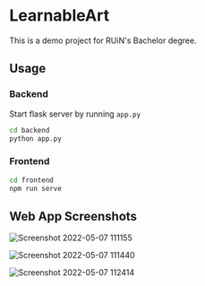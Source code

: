 # LearnableArt

This is a demo project for RUiN's Bachelor degree.

## Usage

### Backend  

Start flask server by running `app.py`  
```bash
cd backend
python app.py
```

### Frontend  
```bash
cd frontend
npm run serve
```

## Web App Screenshots

![Screenshot 2022-05-07 111155](https://ruin-typora.oss-cn-beijing.aliyuncs.com/Screenshot%202022-05-07%20111155.jpg)

![Screenshot 2022-05-07 111440](https://ruin-typora.oss-cn-beijing.aliyuncs.com/Screenshot%202022-05-07%20111440.jpg)

![Screenshot 2022-05-07 112414](https://ruin-typora.oss-cn-beijing.aliyuncs.com/Screenshot%202022-05-07%20112414.jpg)
